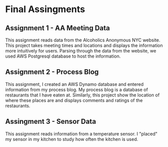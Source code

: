 # Final Assingments

## Assignment 1 - AA Meeting Data

This assignment reads data from the Alcoholics Anonymous NYC website. This project takes meeting times and locations and displays the information more intuitively for users.
Parsing through the data from the website, we used AWS Postgresql database to host the information. 


## Assignment 2 - Process Blog

This assignment, I created an AWS Dynamo database and entered information from my process blog. My process blog is a database of restaurants that I have eaten at.
Similarly, this project show the location of where these places are and displays comments and ratings of the restaurants.


## Assingment 3 - Sensor Data

This assignment reads information from a temperature sensor. I "placed" my sensor in my kitchen to study how often the kitchen is used.
